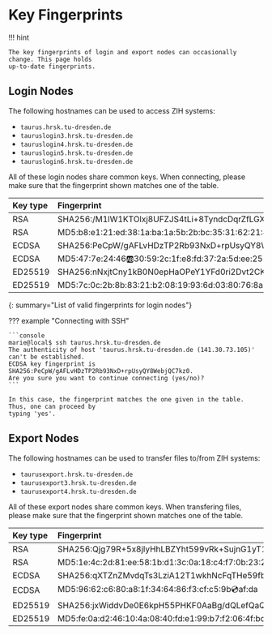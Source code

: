 # Key Fingerprints

!!! hint

    The key fingerprints of login and export nodes can occasionally change. This page holds
    up-to-date fingerprints.

## Login Nodes

The following hostnames can be used to access ZIH systems:

- `taurus.hrsk.tu-dresden.de`
- `tauruslogin3.hrsk.tu-dresden.de`
- `tauruslogin4.hrsk.tu-dresden.de`
- `tauruslogin5.hrsk.tu-dresden.de`
- `tauruslogin6.hrsk.tu-dresden.de`

All of these login nodes share common keys. When connecting, please make sure that the fingerprint
shown matches one of the table.

| Key type | Fingerprint                                         |
|:---------|:----------------------------------------------------|
| RSA      | SHA256:/M1lW1KTOlxj8UFZJS4tLi+8TyndcDqrZfLGX7KAU8s  |
| RSA      | MD5:b8:e1:21:ed:38:1a:ba:1a:5b:2b:bc:35:31:62:21:49 |
| ECDSA    | SHA256:PeCpW/gAFLvHDzTP2Rb93NxD+rpUsyQY8WebjQC7kz0  |
| ECDSA    | MD5:47:7e:24:46:ab:30:59:2c:1f:e8:fd:37:2a:5d:ee:25 |
| ED25519  | SHA256:nNxjtCny1kB0N0epHaOPeY1YFd0ri2Dvt2CK7rOGlXg  |
| ED25519  | MD5:7c:0c:2b:8b:83:21:b2:08:19:93:6d:03:80:76:8a:7b |
{: summary="List of valid fingerprints for login nodes"}

??? example "Connecting with SSH"

    ```console
    marie@local$ ssh taurus.hrsk.tu-dresden.de
    The authenticity of host 'taurus.hrsk.tu-dresden.de (141.30.73.105)' can't be established.
    ECDSA key fingerprint is SHA256:PeCpW/gAFLvHDzTP2Rb93NxD+rpUsyQY8WebjQC7kz0.
    Are you sure you want to continue connecting (yes/no)?
    ```

    In this case, the fingerprint matches the one given in the table. Thus, one can proceed by
    typing 'yes'.

## Export Nodes

The following hostnames can be used to transfer files to/from ZIH systems:

- `taurusexport.hrsk.tu-dresden.de`
- `taurusexport3.hrsk.tu-dresden.de`
- `taurusexport4.hrsk.tu-dresden.de`

All of these export nodes share common keys. When transfering files, please make sure that the
fingerprint shown matches one of the table.

| Key type | Fingerprint                                         |
|:---------|:----------------------------------------------------|
| RSA      | SHA256:Qjg79R+5x8jlyHhLBZYht599vRk+SujnG1yT1l2dYUM  |
| RSA      | MD5:1e:4c:2d:81:ee:58:1b:d1:3c:0a:18:c4:f7:0b:23:20 |
| ECDSA    | SHA256:qXTZnZMvdqTs3LziA12T1wkhNcFqTHe59fbbU67Qw3g  |
| ECDSA    | MD5:96:62:c6:80:a8:1f:34:64:86:f3:cf:c5:9b:cd:af:da |
| ED25519  | SHA256:jxWiddvDe0E6kpH55PHKF0AaBg/dQLefQaQZ2P4mb3o  |
| ED25519  | MD5:fe:0a:d2:46:10:4a:08:40:fd:e1:99:b7:f2:06:4f:bc |
